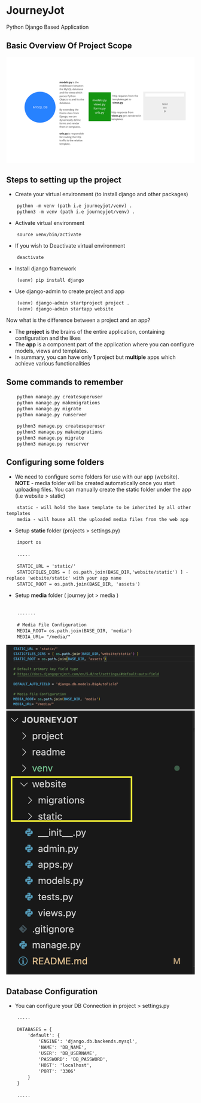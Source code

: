 # JourneyJot
Python Django Based Application

## Basic Overview Of Project Scope
<img src="readme/project_scope.png"> 

## Steps to setting up the project
* Create your virtual environment (to install django and other packages)
```
    python -m venv (path i.e journeyjot/venv) .
    python3 -m venv (path i.e journeyjot/venv) .
```

* Activate virtual environment
```
    source venv/bin/activate
```

* If you wish to Deactivate virtual environment
```
    deactivate
```

* Install django framework
```
    (venv) pip install django
```

* Use django-admin to create project and app
```
    (venv) django-admin startproject project .
    (venv) django-admin startapp website
```

Now what is the difference between a project and an app?

* The **project** is the brains of the entire application, containing configuration and the likes
* The **app** is a component part of the application where you can configure models, views and templates.
* In summary, you can have only **1** project but **multiple** apps which achieve various functionalities

## Some commands to remember
```
    python manage.py createsuperuser
    python manage.py makemigrations
    python manage.py migrate
    python manage.py runserver
```
```
    python3 manage.py createsuperuser
    python3 manage.py makemigrations
    python3 manage.py migrate
    python3 manage.py runserver
```

## Configuring some folders
* We need to configure some folders for use with our app (website). **NOTE** - media folder will be created automatically once you start uploading files. You can manually create the static folder under the app (i.e website > static)
```
    static - will hold the base template to be inherited by all other templates
    media - will house all the uploaded media files from the web app
```
* Setup **static** folder (projects > settings.py)
```text
    import os

    .....

    STATIC_URL = 'static/'
    STATICFILES_DIRS = [ os.path.join(BASE_DIR,'website/static') ] - replace 'website/static' with your app name
    STATIC_ROOT = os.path.join(BASE_DIR, 'assets')

```

* Setup **media** folder ( journey jot > media )
```text

    .......

    # Media File Configuration
    MEDIA_ROOT= os.path.join(BASE_DIR, 'media')
    MEDIA_URL= "/media/"
```
<img src="readme/static_media.png">
<img src="readme/static_folder.png">

## Database Configuration 
* You can configure your DB Connection in project > settings.py
```
    .....

    DATABASES = {
        'default': {
            'ENGINE': 'django.db.backends.mysql',
            'NAME': 'DB_NAME',
            'USER': 'DB_USERNAME',
            'PASSWORD': 'DB_PASSWORD',
            'HOST': 'localhost',
            'PORT': '3306'
        }
    }

    .....

```